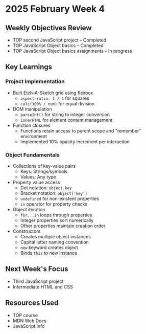 # 2025 February Week 4

## Weekly Objectives Review
- TOP second JavaScript project – Completed
- TOP JavaScript Object basics – Completed
- TOP JavaScript Object basics assignments – In progress

## Key Learnings
### Project Implementation
- Built Etch-A-Sketch grid using flexbox
  - `aspect-ratio: 1 / 1` for squares
  - `calc(100% / num)` for equal division
- DOM manipulation
  - `parseInt()` for string to integer conversion
  - `innerHTML` for element content management
- Function closures
  - Functions retain access to parent scope and "remember" environment
  - Implemented 10% opacity increment per interaction

### Object Fundamentals
- Collections of key-value pairs
  - Keys: Strings/symbols
  - Values: Any type
- Property value access
  - Dot notation: `object.key`
  - Bracket notation: `object['key']`
  - `undefined` for non-existent properties
  - `in` operator for property checks
- Object iteration
  - `for...in` loops through properties
  - Integer properties sort numerically
  - Other properties maintain creation order
- Constructors
  - Creates multiple object instances
  - Capital letter naming convention
  - `new` keyword creates object
  - Binds `this` to new instance

## Next Week's Focus
- Third JavaScript project
- Intermediate HTML and CSS

## Resources Used
- TOP course
- MDN Web Docs
- JavaScript.info
